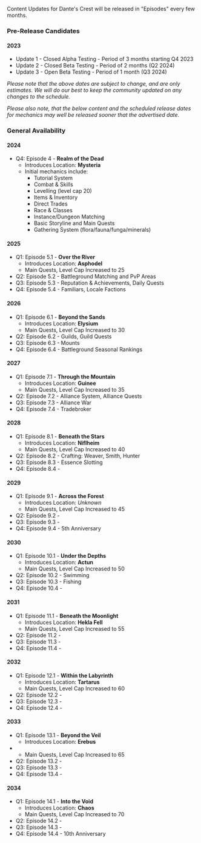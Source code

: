 Content Updates for Dante's Crest will be released in "Episodes" every few months.

### Pre-Release Candidates
####  2023
- Update 1 - Closed Alpha Testing - Period of 3 months starting Q4 2023
- Update 2 - Closed Beta Testing - Period of 2 months (Q2 2024)
- Update 3 - Open Beta Testing - Period of 1 month (Q3 2024)


*Please note that the above dates are subject to change, and are only estimates. We will do our best to keep the community updated on any changes to the schedule.*

*Please also note, that the below content and the scheduled release dates for mechanics may well be released sooner that the advertised date.*


### General Availability
#### 2024

 - Q4: Episode 4 - **Realm of the Dead**
     - Introduces Location: **Mysteria**
	 - Initial mechanics include:
    	 -  Tutorial System
    	 -  Combat & Skills
    	 -  Levelling (level cap 20)
    	 -  Items & Inventory
    	 -  Direct Trades
    	 -  Race & Classes
    	 -  Instance/Dungeon Matching
    	 -  Basic Storyline and Main Quests
    	 -  Gathering System (flora/fauna/funga/minerals)

#### 2025

- Q1: Episode 5.1 - **Over the River**
    - Introduces Location: **Asphodel**
    - Main Quests, Level Cap Increased to 25
- Q2: Episode 5.2 - Battleground Matching and PvP Areas
- Q3: Episode 5.3 - Reputation & Achievements, Daily Quests
- Q4: Episode 5.4 - Familiars, Locale Factions

#### 2026

- Q1: Episode 6.1 - **Beyond the Sands**
    - Introduces Location: **Elysium**
    - Main Quests, Level Cap Increased to 30
- Q2: Episode 6.2 - Guilds, Guild Quests
- Q3: Episode 6.3 - Mounts
- Q4: Episode 6.4 - Battleground Seasonal Rankings

#### 2027
- Q1: Episode 7.1 - **Through the Mountain**
    - Introduces Location: **Guinee**
    - Main Quests, Level Cap Increased to 35
- Q2: Episode 7.2 - Alliance System, Alliance Quests
- Q3: Episode 7.3 - Alliance War
- Q4: Episode 7.4 - Tradebroker

#### 2028
- Q1: Episode 8.1 - **Beneath the Stars**
    - Introduces Location: **Niflheim**
    - Main Quests, Level Cap Increased to 40
- Q2: Episode 8.2 - Crafting: Weaver, Smith, Hunter
- Q3: Episode 8.3 - Essence Slotting
- Q4: Episode 8.4 -

#### 2029
- Q1: Episode 9.1 - **Across the Forest**
    - Introduces Location: *Unknown*
    - Main Quests, Level Cap Increased to 45
- Q2: Episode 9.2 -
- Q3: Episode 9.3 -
- Q4: Episode 9.4 - 5th Anniversary

#### 2030
- Q1: Episode 10.1 - **Under the Depths**
    - Introduces Location: **Actun**
    - Main Quests, Level Cap Increased to 50
- Q2: Episode 10.2 - Swimming
- Q3: Episode 10.3 - Fishing
- Q4: Episode 10.4 -

#### 2031
- Q1: Episode 11.1 - **Beneath the Moonlight**
    - Introduces Location: **Hekla Fell**
    - Main Quests, Level Cap Increased to 55
- Q2: Episode 11.2 -
- Q3: Episode 11.3 -
- Q4: Episode 11.4 -

#### 2032
- Q1: Episode 12.1 - **Within the Labyrinth**
    - Introduces Location: **Tartarus**
    - Main Quests, Level Cap Increased to 60
- Q2: Episode 12.2 -
- Q3: Episode 12.3 -
- Q4: Episode 12.4 -

#### 2033
- Q1: Episode 13.1  - **Beyond the Veil**
    - Introduces Location: **Erebus**
-  - Main Quests, Level Cap Increased to 65
- Q2: Episode 13.2 -
- Q3: Episode 13.3 -
- Q4: Episode 13.4 -

#### 2034
- Q1: Episode 14.1 - **Into the Void**
    - Introduces Location: **Chaos**
    - Main Quests, Level Cap Increased to 70
- Q2: Episode 14.2 -
- Q3: Episode 14.3 -
- Q4: Episode 14.4 - 10th Anniversary

